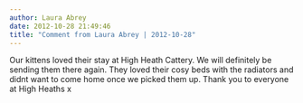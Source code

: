 ```yaml
---
author: Laura Abrey
date: 2012-10-28 21:49:46
title: "Comment from Laura Abrey | 2012-10-28"
---
```

Our kittens loved their stay at High Heath Cattery. We will definitely be sending them there again. They loved their cosy beds with the radiators and didnt want to come home once we picked them up. Thank you to everyone at High Heaths x

